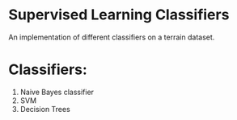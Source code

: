 # Supervised Learning Classifiers
 An implementation of different classifiers on a terrain dataset.  
 
 # Classifiers:  
 
 1) Naive Bayes classifier
 2) SVM
 3) Decision Trees
